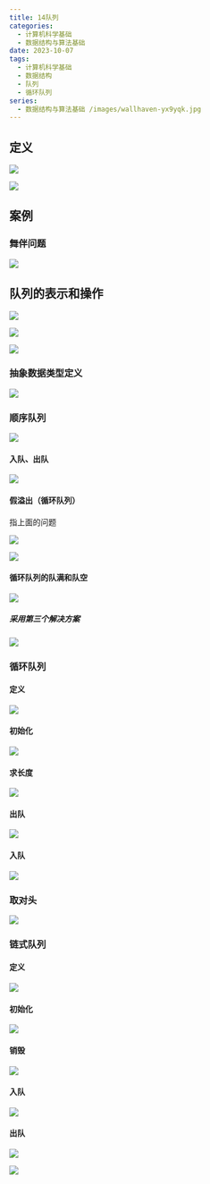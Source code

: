 ```yaml
---
title: 14队列
categories:
  - 计算机科学基础
  - 数据结构与算法基础
date: 2023-10-07
tags:
  - 计算机科学基础
  - 数据结构
  - 队列
  - 循环队列
series:
  - 数据结构与算法基础 /images/wallhaven-yx9yqk.jpg
---
```


## 定义

![](/images/posts/Pasted%20image%2020231007201955.png)

![](/images/posts/Pasted%20image%2020231008154030.png)
 
## 案例

### 舞伴问题

![](/images/posts/Pasted%20image%2020231007203503.png)

## 队列的表示和操作

![](/images/posts/Pasted%20image%2020231008184959.png)

![](/images/posts/Pasted%20image%2020231008185016.png)

![](/images/posts/Pasted%20image%2020231008185106.png)

### 抽象数据类型定义

![](/images/posts/Pasted%20image%2020231008185145.png)

### 顺序队列

![](/images/posts/Pasted%20image%2020231008185253.png)

#### 入队、出队

![](/images/posts/Pasted%20image%2020231008190117.png)

#### 假溢出（循环队列）

指上面的问题

![](/images/posts/Pasted%20image%2020231008190213.png)

![](/images/posts/Pasted%20image%2020231008190313.png)

#### 循环队列的队满和队空

![](/images/posts/Pasted%20image%2020231008190440.png)

##### 采用第三个解决方案

![](/images/posts/Pasted%20image%2020231008190531.png)


### 循环队列

#### 定义

![](/images/posts/Pasted%20image%2020231008190656.png)

#### 初始化

![](/images/posts/Pasted%20image%2020231008191024.png)

#### 求长度

![](/images/posts/Pasted%20image%2020231008191041.png)

#### 出队

![](/images/posts/Pasted%20image%2020231008191059.png)

#### 入队

![](/images/posts/Pasted%20image%2020231008191117.png)

### 取对头

![](/images/posts/Pasted%20image%2020231008191137.png)


### 链式队列

#### 定义
![](/images/posts/Pasted%20image%2020231008191149.png)

#### 初始化

![](/images/posts/Pasted%20image%2020231008191204.png)


#### 销毁

![](/images/posts/Pasted%20image%2020231008191813.png)

#### 入队

![](/images/posts/Pasted%20image%2020231008191845.png)


#### 出队

![](/images/posts/Pasted%20image%2020231008191911.png)

![](/images/posts/Pasted%20image%2020231008191927.png)